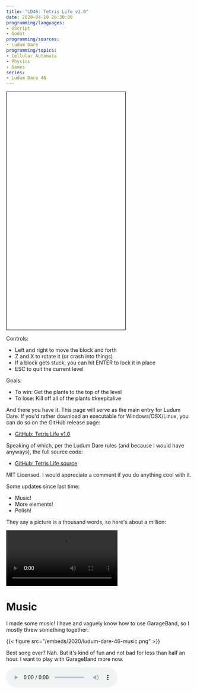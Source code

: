 ```yaml
---
title: "LD46: Tetris Life v1.0"
date: 2020-04-19 20:30:00
programming/languages:
- GScript
- Godot
programming/sources:
- Ludum Dare
programming/topics:
- Cellular Automata
- Physics
- Games
series:
- Ludum Dare 46
---
```

<iframe width="320" height="640" style="border: 1px solid black;" src="/embeds/games/ludum-dare/46/v1.0/launcher.html"></iframe>

Controls:

- Left and right to move the block and forth
- Z and X to rotate it (or crash into things)
- If a block gets stuck, you can hit ENTER to lock it in place
- ESC to quit the current level

Goals: 

- To win: Get the plants to the top of the level
- To lose: Kill off all of the plants #keepitalive

And there you have it. This page will serve as the main entry for Ludum Dare. If you'd rather download an executable for Windows/OSX/Linux, you can do so on the GitHub release page:

- [GitHub: Tetris Life v1.0](https://github.com/jpverkamp/tetris-life/releases/tag/v1.0)

Speaking of which, per the Ludum Dare rules (and because I would have anyways), the full source code:

- [GitHub: Tetris Life source](https://github.com/jpverkamp/tetris-life/)

MIT Licensed. I would appreciate a comment if you do anything cool with it. 

Some updates since last time:

- Music!
- More elements!
- Polish!

<!--more-->

They say a picture is a thousand words, so here's about a million:

<video controls src="/embeds/2020/ludum-dare-46-final.mp4"></video>

# Music

I made some music! I have and vaguely know how to use GarageBand, so I mostly threw something together:

{{< figure src="/embeds/2020/ludum-dare-46-music.png" >}}

Best song ever? Nah. But it's kind of fun and not bad for less than half an hour. I want to play with GarageBand more now.

<audio controls src="/embeds/2020/ludum-dare-46.mp3" >

# More elements

I threw in a few more `Experimental` elements: Acid, Wax, Ice, and Rainbow. I'm not going to go into much detail, but suffice it to say it only took about 10 minutes each to add them. The engine is pretty flexible like that. And no performance hits. 

# Polish

The last things to do were polish and publish. To polish, I implemented/cleaned up a help system and a few more options:

{{< figure src="/embeds/2020/ludum-dare-46-polish-1.png" >}}

{{< figure src="/embeds/2020/ludum-dare-46-polish-2.png" >}}

# Publish

I'm still hosting the HTML5 version on this blog, but I didn't want to commit all the binaries. But I can use GitHub releases for exactly that! Godot made this *really* easy. 

{{< figure src="/embeds/2020/ludum-dare-46-publish.png" >}}

I tested the HTML5, OSX, and Windows (via Wine) versions, but I have no doubt they all work. Pretty cool.

And... that's it. I'll probably write up a post mortem tomorrow along with reviewing a slew of games. This was pretty awesome. I want to write all the games now!

# Blog posts

If you'd like to see my full post series, you can use the links to the left or here's a list:

{{< taxonomy-list "series" "Ludum Dare 46" >}}